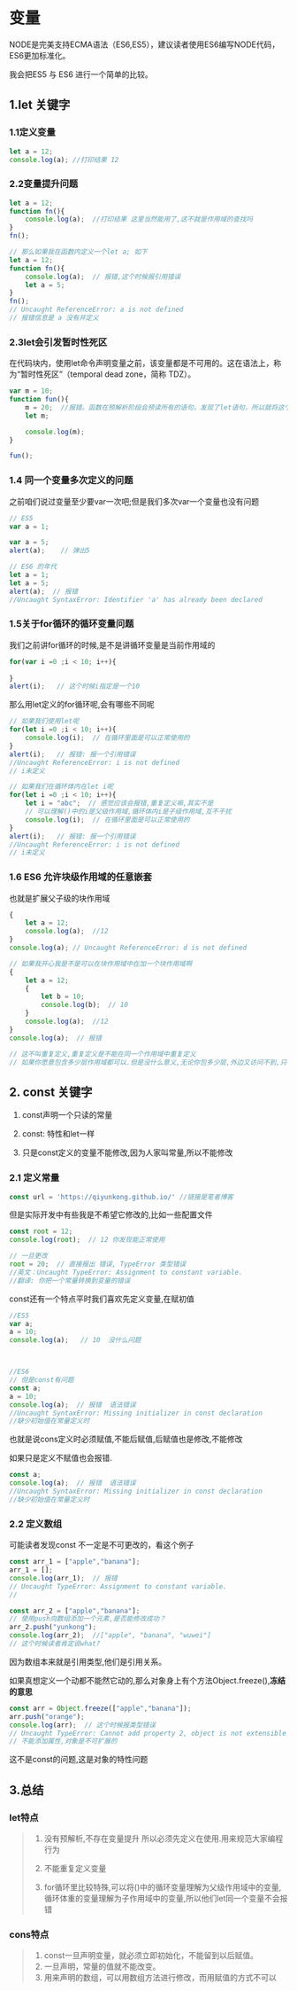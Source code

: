# 变量

NODE是完美支持ECMA语法（ES6,ES5），建议读者使用ES6编写NODE代码，ES6更加标准化。

我会把ES5 与 ES6 进行一个简单的比较。

## 1.let   关键字

### 1.1定义变量

```js
let a = 12;
console.log(a); //打印结果 12
```

### 2.2变量提升问题

```js
let a = 12;
function fn(){
    console.log(a);  //打印结果 这里当然能用了,这不就是作用域的查找吗
}
fn();

// 那么如果我在函数内定义一个let a; 如下
let a = 12;
function fn(){
    console.log(a);  // 报错,这个时候报引用错误
    let a = 5;
}
fn();
// Uncaught ReferenceError: a is not defined
// 报错信息是 a 没有并定义
```

### 2.3let会引发暂时性死区

在代码块内，使用let命令声明变量之前，该变量都是不可用的。这在语法上，称为“暂时性死区”（temporal dead zone，简称 TDZ）。

```js
var m = 10;
function fun(){
    m = 20;  //报错。函数在预解析阶段会预读所有的语句，发现了let语句，所以就将这个函数变为了一个m的暂时性死区，此时m不允许在let前被赋值。
    let m;

    console.log(m);
}

fun();
```

### 1.4 同一个变量多次定义的问题

之前咱们说过变量至少要var一次吧;但是我们多次var一个变量也没有问题

```js
// ES5
var a = 1;

var a = 5;
alert(a);    // 弹出5

// ES6 的年代
let a = 1;
let a = 5;
alert(a);  // 报错
//Uncaught SyntaxError: Identifier 'a' has already been declared
```

### 1.5关于for循环的循环变量问题

我们之前讲for循环的时候,是不是讲循环变量是当前作用域的

```js
for(var i =0 ;i < 10; i++){
    
}
alert(i);   // 这个时候i指定是一个10
```

那么用let定义的for循环呢,会有哪些不同呢

```js
// 如果我们使用let呢
for(let i =0 ;i < 10; i++){
    console.log(i);  // 在循环里面是可以正常使用的
}
alert(i);   // 报错: 报一个引用错误
//Uncaught ReferenceError: i is not defined
// i未定义

// 如果我们在循环体内在let i呢
for(let i =0 ;i < 10; i++){
	let i = "abc";  // 感觉应该会报错,重复定义嘛,其实不是
    // 可以理解()中的i是父级作用域,循环体内i是子级作用域,互不干扰
    console.log(i);  // 在循环里面是可以正常使用的
}
alert(i);   // 报错: 报一个引用错误
//Uncaught ReferenceError: i is not defined
// i未定义
```

### 1.6 ES6 允许块级作用域的任意嵌套

也就是扩展父子级的块作用域

```js
{
    let a = 12;
    console.log(a);  //12
}
console.log(a); // Uncaught ReferenceError: d is not defined

// 如果我开心我是不是可以在块作用域中在加一个块作用域啊
{
    let a = 12;
    {
        let b = 10;
        console.log(b);  // 10
    }
    console.log(a);  //12
}
console.log(a);  // 报错

// 这不叫重复定义,重复定义是不能在同一个作用域中重复定义
// 如果你愿意包含多少层作用域都可以.但是没什么意义,无论你包多少层,外边又访问不到,只有里面能访问到
```

## 2. const 关键字

1. const声明一个只读的常量
2. const: 特性和let一样

3. 只是const定义的变量不能修改,因为人家叫常量,所以不能修改

### 2.1 定义常量

```js
const url = 'https://qiyunkong.github.io/' //链接是笔者博客
```

但是实际开发中有些我是不希望它修改的,比如一些配置文件

```js
const root = 12;
console.log(root);  // 12 你发现能正常使用

// 一旦更改
root = 20;  // 直接报出 错误, TypeError 类型错误
//英文：Uncaught TypeError: Assignment to constant variable.
//翻译: 你把一个常量转换到变量的错误
```

const还有一个特点平时我们喜欢先定义变量,在赋初值

```js
//ES5
var a;
a = 10;
console.log(a);   // 10  没什么问题



//ES6
// 但是const有问题
const a;
a = 10;
console.log(a);  // 报错  语法错误
//Uncaught SyntaxError: Missing initializer in const declaration 
//缺少初始值在常量定义时
```

也就是说cons定义时必须赋值,不能后赋值,后赋值也是修改,不能修改

如果只是定义不赋值也会报错.

```js
const a;
console.log(a);  // 报错  语法错误
//Uncaught SyntaxError: Missing initializer in const declaration
//缺少初始值在常量定义时
```

### 2.2 定义数组

可能读者发现const 不一定是不可更改的，看这个例子

```js
const arr_1 = ["apple","banana"];
arr_1 = [];
console.log(arr_1);  // 报错
// Uncaught TypeError: Assignment to constant variable.
//

const arr_2 = ["apple","banana"];
// 使用push向数组添加一个元素,是否能修改成功？
arr_2.push("yunkong");
console.log(arr_2);  //["apple", "banana", "wuwei"]
// 这个时候读者肯定说what?
```

因为数组本来就是引用类型,他们是引用关系。

如果真想定义一个动都不能然它动的,那么对象身上有个方法Object.freeze(),**冻结的意思**

```js
const arr = Object.freeze(["apple","banana"]);
arr.push("orange");
console.log(arr);  // 这个时候报类型错误
// Uncaught TypeError: Cannot add property 2, object is not extensible
// 不能添加属性,对象是不可扩展的
```

这不是const的问题,这是对象的特性问题

## 3.总结

### let特点

> 1. 没有预解析,不存在变量提升 所以必须先定义在使用.用来规范大家编程行为
>
> 2. 不能重复定义变量
>
> 3. for循环里比较特殊,可以将()中的循环变量理解为父级作用域中的变量,循环体重的变量理解为子作用域中的变量,所以他们let同一个变量不会报错

### cons特点

> 1. const一旦声明变量，就必须立即初始化，不能留到以后赋值。
> 2. 一旦声明，常量的值就不能改变。
> 3. 用来声明的数组，可以用数组方法进行修改，而用赋值的方式不可以

